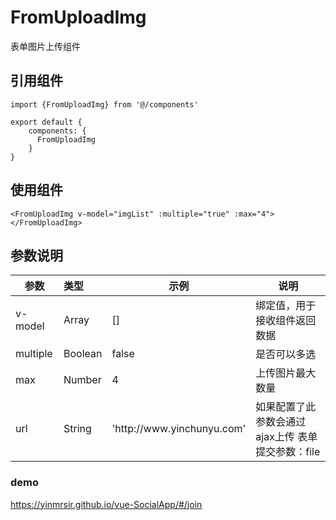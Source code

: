 # FromUploadImg

表单图片上传组件

## 引用组件
```
import {FromUploadImg} from '@/components'

export default {
	components: {
	  FromUploadImg
	}
}
```

## 使用组件
```
<FromUploadImg v-model="imgList" :multiple="true" :max="4"></FromUploadImg>
```

## 参数说明
<table>
  <thead>
    <tr>
      <th>参数</th>
      <th align="left">类型</th>
      <th>示例</th>
      <th>说明</th>
    </tr>
  </thead>
  <tbody>
    <tr>
      <td>v-model</td>
      <td align="left">Array</td>
      <td>[]</td>
      <td>绑定值，用于接收组件返回数据</td>
    </tr>
    <tr>
	  <td>multiple</td>
	  <td align="left">Boolean</td>
	  <td>false</td>
	  <td>是否可以多选</td>
	</tr>
	<tr>
	  <td>max</td>
	  <td align="left">Number</td>
	  <td>4</td>
	  <td>上传图片最大数量</td>
	</tr>
	<tr>
	  <td>url</td>
	  <td align="left">String</td>
	  <td>'http://www.yinchunyu.com'</td>
	  <td>如果配置了此参数会通过ajax上传 表单提交参数：file</td>
	</tr>
  </tbody>
</table>

### demo
https://yinmrsir.github.io/vue-SocialApp/#/join
